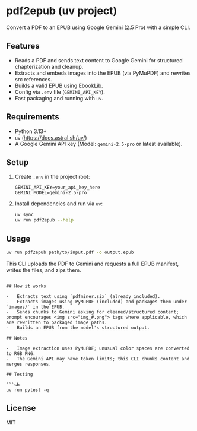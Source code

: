 # pdf2epub (uv project)

Convert a PDF to an EPUB using Google Gemini (2.5 Pro) with a simple CLI.

## Features

-   Reads a PDF and sends text content to Google Gemini for structured chapterization and cleanup.
-   Extracts and embeds images into the EPUB (via PyMuPDF) and rewrites <img> src references.
-   Builds a valid EPUB using EbookLib.
-   Config via `.env` file (`GEMINI_API_KEY`).
-   Fast packaging and running with `uv`.

## Requirements

-   Python 3.13+
-   `uv` (https://docs.astral.sh/uv/)
-   A Google Gemini API key (Model: `gemini-2.5-pro` or latest available).

## Setup

1. Create `.env` in the project root:
    ```env
    GEMINI_API_KEY=your_api_key_here
    GEMINI_MODEL=gemini-2.5-pro
    ```
2. Install dependencies and run via `uv`:
    ```sh
    uv sync
    uv run pdf2epub --help
    ```

## Usage

```sh
uv run pdf2epub path/to/input.pdf -o output.epub
```

This CLI uploads the PDF to Gemini and requests a full EPUB manifest, writes the files, and zips them.

````

## How it works

-   Extracts text using `pdfminer.six` (already included).
-   Extracts images using PyMuPDF (included) and packages them under `images/` in the EPUB.
-   Sends chunks to Gemini asking for cleaned/structured content; prompt encourages <img src="img_#.png"> tags where applicable, which are rewritten to packaged image paths.
-   Builds an EPUB from the model's structured output.

## Notes

-   Image extraction uses PyMuPDF; unusual color spaces are converted to RGB PNG.
-   The Gemini API may have token limits; this CLI chunks content and merges responses.

## Testing

```sh
uv run pytest -q
````

## License

MIT
